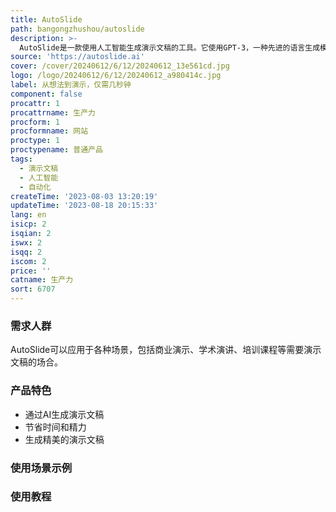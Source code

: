 ```yaml
---
title: AutoSlide
path: bangongzhushou/autoslide
description: >-
  AutoSlide是一款使用人工智能生成演示文稿的工具。它使用GPT-3，一种先进的语言生成模型，为用户提供从头开始创建演示文稿的功能。用户只需输入想法，AutoSlide就能快速生成演示文稿，帮助用户节省时间和精力。AutoSlide的优势在于生成精美的演示文稿，让用户无需从零开始。
source: 'https://autoslide.ai'
cover: /cover/20240612/6/12/20240612_13e561cd.jpg
logo: /logo/20240612/6/12/20240612_a980414c.jpg
label: 从想法到演示，仅需几秒钟
component: false
procattr: 1
procattrname: 生产力
procform: 1
procformname: 网站
proctype: 1
proctypename: 普通产品
tags:
  - 演示文稿
  - 人工智能
  - 自动化
createTime: '2023-08-03 13:20:19'
updateTime: '2023-08-18 20:15:33'
lang: en
isicp: 2
isqian: 2
iswx: 2
isqq: 2
iscom: 2
price: ''
catname: 生产力
sort: 6707
---
```




### 需求人群
AutoSlide可以应用于各种场景，包括商业演示、学术演讲、培训课程等需要演示文稿的场合。

### 产品特色
- 通过AI生成演示文稿
- 节省时间和精力
- 生成精美的演示文稿

### 使用场景示例


### 使用教程


  
